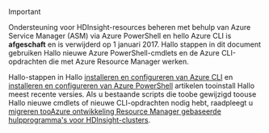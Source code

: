 > [!IMPORTANT]
> Ondersteuning voor HDInsight-resources beheren met behulp van Azure Service Manager (ASM) via Azure PowerShell en hello Azure CLI is **afgeschaft** en is verwijderd op 1 januari 2017. Hallo stappen in dit document gebruiken Hallo nieuwe Azure PowerShell-cmdlets en de Azure CLI-opdrachten die met Azure Resource Manager werken.
> 
> Hallo-stappen in Hallo [installeren en configureren van Azure CLI](../articles/cli-install-nodejs.md) en [installeren en configureren van Azure PowerShell](/powershell/azureps-cmdlets-docs) artikelen tooinstall Hallo meest recente versies. Als u bestaande scripts die toobe gewijzigd toouse Hallo nieuwe cmdlets of nieuwe CLI-opdrachten nodig hebt, raadpleegt u [migreren tooAzure ontwikkeling Resource Manager gebaseerde hulpprogramma's voor HDInsight-clusters](../articles/hdinsight/hdinsight-hadoop-development-using-azure-resource-manager.md).
> 
> 


